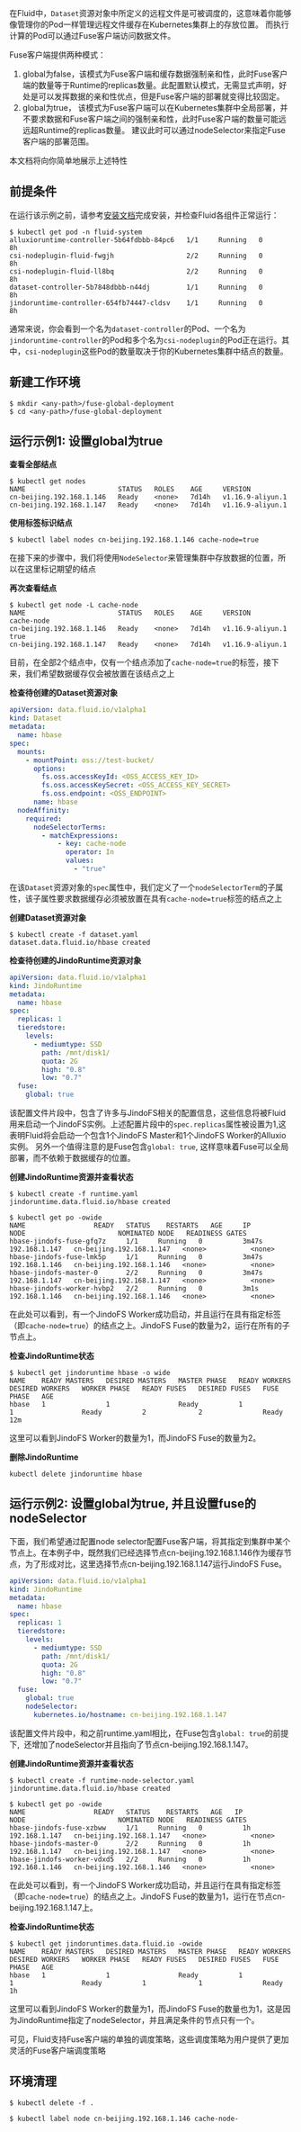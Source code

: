在Fluid中，`Dataset`资源对象中所定义的远程文件是可被调度的，这意味着你能够像管理你的Pod一样管理远程文件缓存在Kubernetes集群上的存放位置。 而执行计算的Pod可以通过Fuse客户端访问数据文件。


Fuse客户端提供两种模式：


1. global为false，该模式为Fuse客户端和缓存数据强制亲和性，此时Fuse客户端的数量等于Runtime的replicas数量。此配置默认模式，无需显式声明，好处是可以发挥数据的亲和性优点，但是Fuse客户端的部署就变得比较固定。
1. global为true， 该模式为Fuse客户端可以在Kubernetes集群中全局部署，并不要求数据和Fuse客户端之间的强制亲和性，此时Fuse客户端的数量可能远远超Runtime的replicas数量。 建议此时可以通过nodeSelector来指定Fuse客户端的部署范围。



本文档将向你简单地展示上述特性


## 前提条件


在运行该示例之前，请参考[安装文档](./jindo_fluid_install.md)完成安装，并检查Fluid各组件正常运行：


```shell
$ kubectl get pod -n fluid-system
alluxioruntime-controller-5b64fdbbb-84pc6   1/1     Running   0          8h
csi-nodeplugin-fluid-fwgjh                  2/2     Running   0          8h
csi-nodeplugin-fluid-ll8bq                  2/2     Running   0          8h
dataset-controller-5b7848dbbb-n44dj         1/1     Running   0          8h
jindoruntime-controller-654fb74447-cldsv    1/1     Running   0          8h
```


通常来说，你会看到一个名为`dataset-controller`的Pod、一个名为`jindoruntime-controller`的Pod和多个名为`csi-nodeplugin`的Pod正在运行。其中，`csi-nodeplugin`这些Pod的数量取决于你的Kubernetes集群中结点的数量。


## 新建工作环境


```shell
$ mkdir <any-path>/fuse-global-deployment
$ cd <any-path>/fuse-global-deployment
```


## 运行示例1: 设置global为true


**查看全部结点**


```shell
$ kubectl get nodes
NAME                       STATUS   ROLES    AGE     VERSION
cn-beijing.192.168.1.146   Ready    <none>   7d14h   v1.16.9-aliyun.1
cn-beijing.192.168.1.147   Ready    <none>   7d14h   v1.16.9-aliyun.1
```


**使用标签标识结点**


```shell
$ kubectl label nodes cn-beijing.192.168.1.146 cache-node=true
```


在接下来的步骤中，我们将使用`NodeSelector`来管理集群中存放数据的位置，所以在这里标记期望的结点


**再次查看结点**


```shell
$ kubectl get node -L cache-node
NAME                       STATUS   ROLES    AGE     VERSION            cache-node
cn-beijing.192.168.1.146   Ready    <none>   7d14h   v1.16.9-aliyun.1   true
cn-beijing.192.168.1.147   Ready    <none>   7d14h   v1.16.9-aliyun.1
```


目前，在全部2个结点中，仅有一个结点添加了`cache-node=true`的标签，接下来，我们希望数据缓存仅会被放置在该结点之上


**检查待创建的Dataset资源对象**


```yaml
apiVersion: data.fluid.io/v1alpha1
kind: Dataset
metadata:
  name: hbase
spec:
  mounts:
    - mountPoint: oss://test-bucket/
      options:
        fs.oss.accessKeyId: <OSS_ACCESS_KEY_ID>
        fs.oss.accessKeySecret: <OSS_ACCESS_KEY_SECRET>
        fs.oss.endpoint: <OSS_ENDPOINT> 
      name: hbase
  nodeAffinity:
    required:
      nodeSelectorTerms:
        - matchExpressions:
            - key: cache-node
              operator: In
              values:
                - "true"
```


在该`Dataset`资源对象的`spec`属性中，我们定义了一个`nodeSelectorTerm`的子属性，该子属性要求数据缓存必须被放置在具有`cache-node=true`标签的结点之上


**创建Dataset资源对象**


```shell
$ kubectl create -f dataset.yaml
dataset.data.fluid.io/hbase created
```


**检查待创建的JindoRuntime资源对象**


```yaml
apiVersion: data.fluid.io/v1alpha1
kind: JindoRuntime
metadata:
  name: hbase
spec:
  replicas: 1
  tieredstore:
    levels:
      - mediumtype: SSD
        path: /mnt/disk1/
        quota: 2G
        high: "0.8"
        low: "0.7"
  fuse:
    global: true
```


该配置文件片段中，包含了许多与JindoFS相关的配置信息，这些信息将被Fluid用来启动一个JindoFS实例。上述配置片段中的`spec.replicas`属性被设置为1,这表明Fluid将会启动一个包含1个JindoFS Master和1个JindoFS Worker的Alluxio实例。 另外一个值得注意的是Fuse包含`global: true`,
这样意味着Fuse可以全局部署，而不依赖于数据缓存的位置。


**创建JindoRuntime资源并查看状态**


```shell
$ kubectl create -f runtime.yaml
jindoruntime.data.fluid.io/hbase created

$ kubectl get po -owide
NAME                 READY   STATUS    RESTARTS   AGE     IP              NODE                       NOMINATED NODE   READINESS GATES
hbase-jindofs-fuse-gfq7z     1/1     Running   0          3m47s   192.168.1.147   cn-beijing.192.168.1.147   <none>           <none>
hbase-jindofs-fuse-lmk5p     1/1     Running   0          3m47s   192.168.1.146   cn-beijing.192.168.1.146   <none>           <none>
hbase-jindofs-master-0       2/2     Running   0          3m47s   192.168.1.147   cn-beijing.192.168.1.147   <none>           <none>
hbase-jindofs-worker-hvbp2   2/2     Running   0          3m1s    192.168.1.146   cn-beijing.192.168.1.146   <none>           <none>
```


在此处可以看到，有一个JindoFS Worker成功启动，并且运行在具有指定标签（即`cache-node=true`）的结点之上。JindoFS Fuse的数量为2，运行在所有的子节点上。


**检查JindoRuntime状态**


```shell
$ kubectl get jindoruntime hbase -o wide
NAME    READY MASTERS   DESIRED MASTERS   MASTER PHASE   READY WORKERS   DESIRED WORKERS   WORKER PHASE   READY FUSES   DESIRED FUSES   FUSE PHASE   AGE
hbase   1               1                 Ready          1               1                 Ready          2             2               Ready        12m
```


这里可以看到JindoFS Worker的数量为1，而JindoFS Fuse的数量为2。


**删除JindoRuntime**


```shell
kubectl delete jindoruntime hbase
```


## 运行示例2: 设置global为true, 并且设置fuse的nodeSelector


下面，我们希望通过配置node selector配置Fuse客户端，将其指定到集群中某个节点上。在本例子中，既然我们已经选择节点cn-beijing.192.168.1.146作为缓存节点，为了形成对比，这里选择节点cn-beijing.192.168.1.147运行JindoFS Fuse。


```yaml
apiVersion: data.fluid.io/v1alpha1
kind: JindoRuntime
metadata:
  name: hbase
spec:
  replicas: 1
  tieredstore:
    levels:
      - mediumtype: SSD
        path: /mnt/disk1/
        quota: 2G
        high: "0.8"
        low: "0.7"
  fuse:
    global: true
    nodeSelector:
      kubernetes.io/hostname: cn-beijing.192.168.1.147
```


该配置文件片段中，和之前runtime.yaml相比，在Fuse包含`global: true`的前提下,  还增加了nodeSelector并且指向了节点cn-beijing.192.168.1.147。


**创建JindoRuntime资源并查看状态**


```shell
$ kubectl create -f runtime-node-selector.yaml
jindoruntime.data.fluid.io/hbase created

$ kubectl get po -owide
NAME                 READY   STATUS    RESTARTS   AGE   IP              NODE                       NOMINATED NODE   READINESS GATES
hbase-jindofs-fuse-xzbww     1/1     Running   0          1h   192.168.1.147   cn-beijing.192.168.1.147   <none>           <none>
hbase-jindofs-master-0       2/2     Running   0          1h   192.168.1.147   cn-beijing.192.168.1.147   <none>           <none>
hbase-jindofs-worker-vdxd5   2/2     Running   0          1h   192.168.1.146   cn-beijing.192.168.1.146   <none>           <none>
```


在此处可以看到，有一个JindoFS Worker成功启动，并且运行在具有指定标签（即`cache-node=true`）的结点之上。JindoFS Fuse的数量为1，运行在节点cn-beijing.192.168.1.147上。


**检查JindoRuntime状态**


```shell
$ kubectl get jindoruntimes.data.fluid.io -owide
NAME    READY MASTERS   DESIRED MASTERS   MASTER PHASE   READY WORKERS   DESIRED WORKERS   WORKER PHASE   READY FUSES   DESIRED FUSES   FUSE PHASE   AGE
hbase   1               1                 Ready          1               1                 Ready          1             1               Ready        1h
```


这里可以看到JindoFS Worker的数量为1，而JindoFS Fuse的数量也为1，这是因为JindoRuntime指定了nodeSelector，并且满足条件的节点只有一个。


可见，Fluid支持Fuse客户端的单独的调度策略，这些调度策略为用户提供了更加灵活的Fuse客户端调度策略


## 环境清理


```shell
$ kubectl delete -f .

$ kubectl label node cn-beijing.192.168.1.146 cache-node-
```
